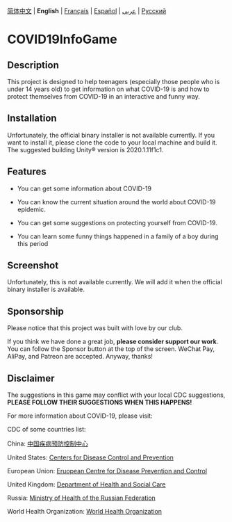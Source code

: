 [简体中文](https://github.com/Hefei-No-1-Game-Club/COVID19InfoGame/blob/master/README_CN.md) | **English** | [Français](https://github.com/Hefei-No-1-Game-Club/COVID19InfoGame/blob/master/README_FR.md) | [Español](https://github.com/Hefei-No-1-Game-Club/COVID19InfoGame/blob/master/README_ES.md) | [عربى](https://github.com/Hefei-No-1-Game-Club/COVID19InfoGame/blob/master/README_ARAB.md) 
 | [Русский](https://github.com/Hefei-No-1-Game-Club/COVID19InfoGame/blob/master/README_RU.md)
 
# COVID19InfoGame

## Description

This project is designed to help teenagers (especially those people who is under 14 years old) to get information on what COVID-19 is and how to protect themselves from COVID-19 in an interactive and funny way. 

## Installation

Unfortunately, the official binary installer is not available currently. If you want to install it, please clone the code to your local machine and build it. The suggested building Unity®️ version is 2020.1.11f1c1. 

## Features

- You can get some information about COVID-19

- You can know the current situation around the world about COVID-19 epidemic.

- You can get some suggestions on protecting yourself from COVID-19.  

- You can learn some funny things happened in a family of a boy during this period 


## Screenshot

Unfortunately, this is not available currently. We will add it when the official binary installer is available. 

## Sponsorship

Please notice that this project was built with love by our club. 

If you think we have done a great job, **please consider support our work**. You can follow the Sponsor button at the top of the screen. WeChat Pay, AliPay, and Patreon are accepted. Anyway, thanks! 

## Disclaimer

The suggestions in this game may conflict with your local CDC suggestions, **PLEASE FOLLOW THEIR SUGGESTIONS WHEN THIS HAPPENS!**

For more information about COVID-19, please visit: 

CDC of some countries list: 

China: [中国疾病预防控制中心](http://www.chinacdc.cn/)

United States: [Centers for Disease Control and Prevention](https://www.cdc.gov/)

European Union: [Eruopean Centre for Disease Prevention and Control](https://www.ecdc.europa.eu/)

United Kingdom: [Department of Health and Social Care](https://www.gov.uk/government/organisations/department-of-health-and-social-care)

Russia: [Ministry of Health of the Russian Federation](https://minzdrav.gov.ru/)

World Health Organization: [World Health Organization](https://www.who.int/)
